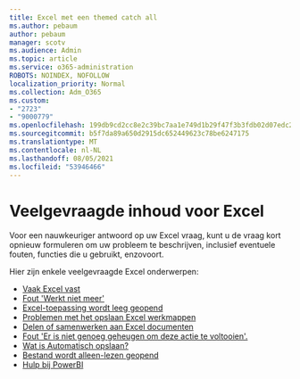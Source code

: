 ```yaml
---
title: Excel met een themed catch all
ms.author: pebaum
author: pebaum
manager: scotv
ms.audience: Admin
ms.topic: article
ms.service: o365-administration
ROBOTS: NOINDEX, NOFOLLOW
localization_priority: Normal
ms.collection: Adm_O365
ms.custom:
- "2723"
- "9000779"
ms.openlocfilehash: 199db9cd2cc8e2c39bc7aa1e749d1b29f47f3b3fdb02d07edc2b7dc10c19dbbd
ms.sourcegitcommit: b5f7da89a650d2915dc652449623c78be6247175
ms.translationtype: MT
ms.contentlocale: nl-NL
ms.lasthandoff: 08/05/2021
ms.locfileid: "53946466"
---
```

# <a name="commonly-requested-content-for-excel"></a>Veelgevraagde inhoud voor Excel

Voor een nauwkeuriger antwoord op uw Excel vraag, kunt u de vraag kort opnieuw formuleren om uw probleem te beschrijven, inclusief eventuele fouten, functies die u gebruikt, enzovoort. 

Hier zijn enkele veelgevraagde Excel onderwerpen:

- [Vaak Excel vast](https://support.office.com/article/Excel-not-responding-hangs-freezes-or-stops-working-37E7D3C9-9E84-40BF-A805-4CA6853A1FF4)
- [Fout 'Werkt niet meer'](https://support.office.com/client/52bd7985-4e99-4a35-84c8-2d9b8301a2fa)
- [Excel-toepassing wordt leeg geopend](https://docs.microsoft.com/office/troubleshoot/excel/excel-opens-blank)
- [Problemen met het opslaan Excel werkmappen](https://docs.microsoft.com/office/troubleshoot/excel/issue-when-save-excel-workbooks)
- [Delen of samenwerken aan Excel documenten](https://support.office.com/article/7152aa8b-b791-414c-a3bb-3024e46fb104)
- [Fout 'Er is niet genoeg geheugen om deze actie te voltooien'.](https://docs.microsoft.com/office/troubleshoot/excel/available-resources-errors)
- [Wat is Automatisch opslaan?](https://support.office.com/article/6d6bd723-ebfd-4e40-b5f6-ae6e8088f7a5)
- [Bestand wordt alleen-lezen geopend](https://support.office.com/article/why-did-my-file-open-read-only-3ab4b792-da50-4b38-8628-14c64e1f1d15)
- [Hulp bij PowerBI](https://powerbi.microsoft.com/support/)